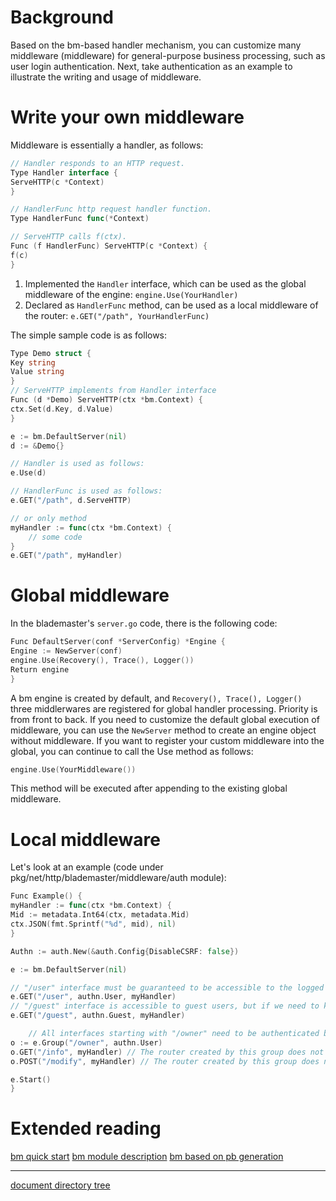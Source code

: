 # Background

Based on the bm-based handler mechanism, you can customize many middleware (middleware) for general-purpose business processing, such as user login authentication. Next, take authentication as an example to illustrate the writing and usage of middleware.

# Write your own middleware

Middleware is essentially a handler, as follows:
```go
// Handler responds to an HTTP request.
Type Handler interface {
ServeHTTP(c *Context)
}

// HandlerFunc http request handler function.
Type HandlerFunc func(*Context)

// ServeHTTP calls f(ctx).
Func (f HandlerFunc) ServeHTTP(c *Context) {
f(c)
}
```

1. Implemented the `Handler` interface, which can be used as the global middleware of the engine: `engine.Use(YourHandler)`
2. Declared as `HandlerFunc` method, can be used as a local middleware of the router: `e.GET("/path", YourHandlerFunc)`

The simple sample code is as follows:

```go
Type Demo struct {
Key string
Value string
}
// ServeHTTP implements from Handler interface
Func (d *Demo) ServeHTTP(ctx *bm.Context) {
ctx.Set(d.Key, d.Value)
}

e := bm.DefaultServer(nil)
d := &Demo{}

// Handler is used as follows:
e.Use(d)

// HandlerFunc is used as follows:
e.GET("/path", d.ServeHTTP)

// or only method
myHandler := func(ctx *bm.Context) {
    // some code
}
e.GET("/path", myHandler)
```


# Global middleware

In the blademaster's `server.go` code, there is the following code:

```go
Func DefaultServer(conf *ServerConfig) *Engine {
Engine := NewServer(conf)
engine.Use(Recovery(), Trace(), Logger())
Return engine
}
```

A bm engine is created by default, and `Recovery(), Trace(), Logger()` three middlerwares are registered for global handler processing. Priority is from front to back.
If you need to customize the default global execution of middleware, you can use the `NewServer` method to create an engine object without middleware.
If you want to register your custom middleware into the global, you can continue to call the Use method as follows:

```go
engine.Use(YourMiddleware())
```

This method will be executed after appending <YourMiddleware> to the existing global middleware.

# Local middleware

Let's look at an example (code under pkg/net/http/blademaster/middleware/auth module):

```go
Func Example() {
myHandler := func(ctx *bm.Context) {
Mid := metadata.Int64(ctx, metadata.Mid)
ctx.JSON(fmt.Sprintf("%d", mid), nil)
}

Authn := auth.New(&auth.Config{DisableCSRF: false})

e := bm.DefaultServer(nil)

// "/user" interface must be guaranteed to be accessible to the logged in user, then we add "auth.User" to ensure that the user authentication is passed before we can enter myHandler for business logic processing.
e.GET("/user", authn.User, myHandler)
// "/guest" interface is accessible to guest users, but if we need to know mid for the logged in user, then we add "auth.Guest" to try authentication to get mid, but will definitely continue to execute myHandler for business logic processing.
e.GET("/guest", authn.Guest, myHandler)

    // All interfaces starting with "/owner" need to be authenticated before they can be accessed. You can create a group and add "authn.User"
o := e.Group("/owner", authn.User)
o.GET("/info", myHandler) // The router created by this group does not need to be displayed again to join "authn.User"
o.POST("/modify", myHandler) // The router created by this group does not need to be displayed again to join "authn.User"

e.Start()
}
```

# Extended reading

[bm quick start](blademaster-quickstart.md) [bm module description](blademaster-mod.md) [bm based on pb generation](blademaster-pb.md)

-------------

[document directory tree](summary.md)
